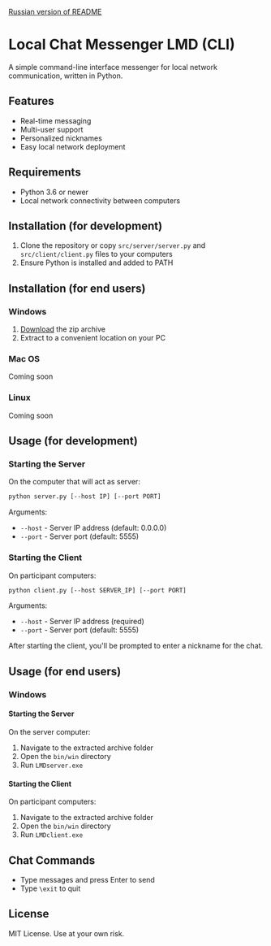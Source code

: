 [Russian version of README](README.ru.md)

# Local Chat Messenger LMD (CLI)

A simple command-line interface messenger for local network communication, written in Python.

## Features

- Real-time messaging
- Multi-user support
- Personalized nicknames
- Easy local network deployment

## Requirements

- Python 3.6 or newer
- Local network connectivity between computers

## Installation (for development)

1. Clone the repository or copy `src/server/server.py` and `src/client/client.py` files to your computers
2. Ensure Python is installed and added to PATH

## Installation (for end users)
### Windows

1. [Download](https://github.com/LevVel123/LMD_chat/releases) the zip archive
2. Extract to a convenient location on your PC

### Mac OS
Coming soon

### Linux
Coming soon

## Usage (for development)

### Starting the Server

On the computer that will act as server:
```bash
python server.py [--host IP] [--port PORT]
```
Arguments:
- `--host` - Server IP address (default: 0.0.0.0)
- `--port` - Server port (default: 5555)

### Starting the Client

On participant computers:
```bash
python client.py [--host SERVER_IP] [--port PORT]
```
Arguments:
- `--host` - Server IP address (required)
- `--port` - Server port (default: 5555)

After starting the client, you'll be prompted to enter a nickname for the chat.

## Usage (for end users)
### Windows
#### Starting the Server
On the server computer:
1. Navigate to the extracted archive folder
2. Open the `bin/win` directory
3. Run `LMDserver.exe`

#### Starting the Client
On participant computers:
1. Navigate to the extracted archive folder
2. Open the `bin/win` directory
3. Run `LMDclient.exe`

## Chat Commands

- Type messages and press Enter to send
- Type `\exit` to quit

## License

MIT License. Use at your own risk.

